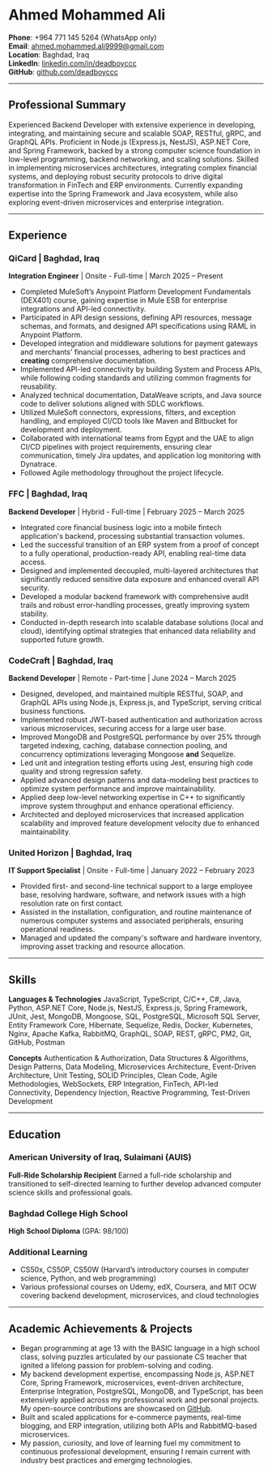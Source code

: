 # Ahmed Mohammed Ali

**Phone**: +964 771 145 5264 (WhatsApp only)  
**Email**: [ahmed.mohammed.ali9999@gmail.com](mailto:ahmed.mohammed.ali9999@gmail.com)  
**Location**: Baghdad, Iraq  
**LinkedIn**: [linkedin.com/in/deadboyccc](https://www.linkedin.com/in/deadboyccc)  
**GitHub**: [github.com/deadboyccc](https://github.com/deadboyccc)  

---

## Professional Summary

Experienced Backend Developer with extensive experience in developing, integrating, and maintaining secure and scalable SOAP, RESTful, gRPC, and GraphQL APIs. Proficient in Node.js (Express.js, NestJS), ASP.NET Core, and Spring Framework, backed by a strong computer science foundation in low-level programming, backend networking, and scaling solutions. Skilled in implementing microservices architectures, integrating complex financial systems, and deploying robust security protocols to drive digital transformation in FinTech and ERP environments. Currently expanding expertise into the Spring Framework and Java ecosystem, while also exploring event-driven microservices and enterprise integration.

---

## Experience

### QiCard | Baghdad, Iraq
**Integration Engineer** | Onsite - Full-time | March 2025 – Present
- Completed MuleSoft’s Anypoint Platform Development Fundamentals (DEX401) course, gaining expertise in Mule ESB for enterprise integrations and API-led connectivity.
- Participated in API design sessions, defining API resources, message schemas, and formats, and designed API specifications using RAML in Anypoint Platform.
- Developed integration and middleware solutions for payment gateways and merchants' financial processes, adhering to best practices and **creating** comprehensive documentation.
- Implemented API-led connectivity by building System and Process APIs, while following coding standards and utilizing common fragments for reusability.
- Analyzed technical documentation, DataWeave scripts, and Java source code to deliver solutions aligned with SDLC workflows.
- Utilized MuleSoft connectors, expressions, filters, and exception handling, and employed CI/CD tools like Maven and Bitbucket for development and deployment.
- Collaborated with international teams from Egypt and the UAE to align CI/CD pipelines with project requirements, ensuring clear communication, timely Jira updates, and application log monitoring with Dynatrace.
- Followed Agile methodology throughout the project lifecycle.

### FFC | Baghdad, Iraq
**Backend Developer** | Hybrid - Full-time | February 2025 – March 2025
- Integrated core financial business logic into a mobile fintech application's backend, processing substantial transaction volumes.
- Led the successful transition of an ERP system from a proof of concept to a fully operational, production-ready API, enabling real-time data access.
- Designed and implemented decoupled, multi-layered architectures that significantly reduced sensitive data exposure and enhanced overall API security.
- Developed a modular backend framework with comprehensive audit trails and robust error-handling processes, greatly improving system stability.
- Conducted in-depth research into scalable database solutions (local and cloud), identifying optimal strategies that enhanced data reliability and supported future growth.

### CodeCraft | Baghdad, Iraq
**Backend Developer** | Remote - Part-time | June 2024 – March 2025
- Designed, developed, and maintained multiple RESTful, SOAP, and GraphQL APIs using Node.js, Express.js, and TypeScript, serving critical business functions.
- Implemented robust JWT-based authentication and authorization across various microservices, securing access for a large user base.
- Improved MongoDB and PostgreSQL performance by over 25% through targeted indexing, caching, database connection pooling, and concurrency optimizations leveraging Mongoose **and** Sequelize.
- Led unit and integration testing efforts using Jest, ensuring high code quality and strong regression safety.
- Applied advanced design patterns and data-modeling best practices to optimize system performance and improve maintainability.
- Applied deep low-level networking expertise in C++ to significantly improve system throughput and enhance operational efficiency.
- Architected and deployed microservices that increased application scalability and improved feature development velocity due to enhanced maintainability.

### United Horizon | Baghdad, Iraq
**IT Support Specialist** | Onsite - Full-time | January 2022 – February 2023
- Provided first- and second-line technical support to a large employee base, resolving hardware, software, and network issues with a high resolution rate on first contact.
- Assisted in the installation, configuration, and routine maintenance of numerous computer systems and associated peripherals, ensuring operational readiness.
- Managed and updated the company's software and hardware inventory, improving asset tracking and resource allocation.

---

## Skills

**Languages & Technologies**
JavaScript, TypeScript, C/C++, C#, Java, Python, ASP.NET Core, Node.js, NestJS, Express.js, Spring Framework, JUnit, Jest, MongoDB, Mongoose, SQL, PostgreSQL, Microsoft SQL Server, Entity Framework Core, Hibernate, Sequelize, Redis, Docker, Kubernetes, Nginx, Apache Kafka, RabbitMQ, GraphQL, SOAP, REST, gRPC, PM2, Git, GitHub, Postman

**Concepts**
Authentication & Authorization, Data Structures & Algorithms, Design Patterns, Data Modeling, Microservices Architecture, Event-Driven Architecture, Unit Testing, SOLID Principles, Clean Code, Agile Methodologies, WebSockets, ERP Integration, FinTech, API-led Connectivity, Dependency Injection, Reactive Programming, Test-Driven Development

---

## Education

### American University of Iraq, Sulaimani (AUIS)
**Full-Ride Scholarship Recipient**
Earned a full-ride scholarship and transitioned to self-directed learning to further develop advanced computer science skills and professional goals.

### Baghdad College High School
**High School Diploma** (GPA: 98/100)

### Additional Learning
- CS50x, CS50P, CS50W (Harvard’s introductory courses in computer science, Python, and web programming)
- Various professional courses on Udemy, edX, Coursera, and MIT OCW covering backend development, microservices, and cloud technologies

---

## Academic Achievements & Projects

- Began programming at age 13 with the BASIC language in a high school class, solving puzzles articulated by our passionate CS teacher that ignited a lifelong passion for problem-solving and coding.
- My backend development expertise, encompassing Node.js, ASP.NET Core, Spring Framework, microservices, event-driven architecture, Enterprise Integration, PostgreSQL, MongoDB, and TypeScript, has been extensively applied across my professional work and personal projects. My open-source contributions are showcased on [GitHub](https://github.com/deadboyccc).
- Built and scaled applications for e-commerce payments, real-time blogging, and ERP integration, utilizing both APIs and RabbitMQ-based microservices.
- My passion, curiosity, and love of learning fuel my commitment to continuous professional development, ensuring I remain current with industry best practices and emerging technologies.
